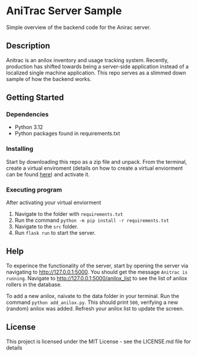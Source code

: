 # AniTrac Server Sample

Simple overview of the backend code for the Anirac server.

## Description

Anitrac is an anilox inventory and usage tracking system. Recently, production has shifted towards being a server-side application instead of a localized single machine application. This repo serves as a slimmed down sample of how the backend works. 

## Getting Started

### Dependencies

* Python 3.12
* Python packages found in requirements.txt

### Installing

Start by downloading this repo as a zip file and unpack. From the terminal, create a virtual enviroment (details on how to create a virtual enviorment can be found [here](https://packaging.python.org/en/latest/guides/installing-using-pip-and-virtual-environments/)) and activate it.

### Executing program

After activating your virtual enviorment
1. Navigate to the folder with `requirements.txt`
2. Run the command `python -m pip install -r requirements.txt`
3. Navigate to the `src` folder.
4. Run `flask run` to start the server.


## Help

To experince the functionality of the server, start by opening the server via navigating to http://127.0.0.1:5000. You should get the message `Anitrac is running`. Navigate to http://127.0.0.1:5000/anilox_list to see the list of anilox rollers in the database. 

To add a new anilox, naivate to the data folder in your terminal. Run the command `python add_anilox.py`. This should print `500`, verifying a new (random) anilox was added. Refresh your anilox list to update the screen.

## License

This project is licensed under the MIT License - see the LICENSE.md file for details
